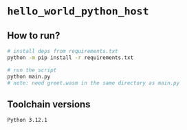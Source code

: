# `hello_world_python_host`

## How to run?

```bash
# install deps from requirements.txt
python -m pip install -r requirements.txt

# run the script
python main.py
# note: need greet.wasm in the same directory as main.py
```

## Toolchain versions

```bash
Python 3.12.1
```
